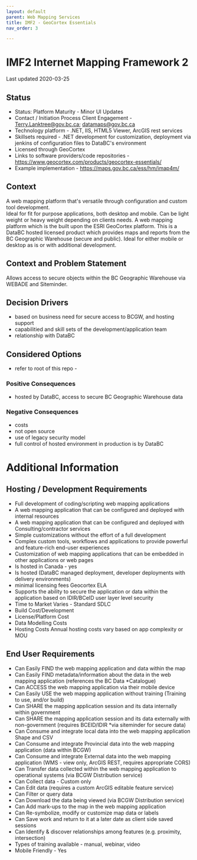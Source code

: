 ```yaml
---
layout: default
parent: Web Mapping Services
title: IMF2 - GeoCortex Essentials
nav_order: 3

---
```


# IMF2 Internet Mapping Framework 2

Last updated 2020-03-25

## Status

* Status: Platform Maturity - Minor UI Updates
* Contact / Initiation Process	Client Engagement - Terry.Lanktree@gov.bc.ca; datamaps@gov.bc.ca
* Technology platform - .NET, IIS, HTML5 Viewer, ArcGIS rest services
* Skillsets required - .NET development for customization, deployment via jenkins of configuration files to DataBC's environment
* Licensed through GeoCortex
* Links to software providers/code repositories - https://www.geocortex.com/products/geocortex-essentials/
* Example implementation - https://maps.gov.bc.ca/ess/hm/imap4m/

## Context

A web mapping platform that's versatile through configuration and custom tool development.  
Ideal for fit for purpose applications, both desktop and mobile.  Can be light weight or heavy weight depending on clients needs.
A web mapping platform which is the built upon the ESRI GeoCortex platform. 
This is a DataBC hosted licensed product which provides maps and reports from the BC Geographic Warehouse (secure and public). 
Ideal for either mobile or desktop as is or with additional development.  

## Context and Problem Statement

Allows access to secure objects within the BC Geographic Warehouse via WEBADE and Siteminder.

## Decision Drivers

* based on business need for secure access to BCGW, and hosting support
* capabilitied and skill sets of the development/application team
* relationship with DataBC

## Considered Options

* refer to root of this repo - 


### Positive Consequences 

* hosted by DataBC, access to secure BC Geographic Warehouse data


### Negative Consequences 

* costs
* not open source
* use of legacy security model
* full control of hosted environment in production is by DataBC


# Additional Information

## Hosting / Development Requirements
* Full development of coding/scripting web mapping applications 
* A web mapping application that can be configured and deployed with internal resources 
* A web mapping application that can be configured and deployed with Consulting/contractor services 
* Simple customizations without the effort of a full development 
* Complex custom tools, workflows and applications to provide powerful and feature-rich end-user experiences 
* Customization of web mapping applications that can be embedded in other applications or web pages 
* Is hosted in Canada	- yes
* Is hosted (DataBC managed deployment, developer deployments with delivery environments)	
* minimal licensing fees	Geocortex ELA
* Supports the ability to secure the application or data within the application based on IDIR/BCeID user layer level security	
* Time to Market	Varies - Standard SDLC
* Build Cost/Development	
* License/Platform Cost	
* Data Modelling Costs	
* Hosting Costs	Annual hosting costs vary based on app complexity or MOU

## End User Requirements	
* Can Easily FIND the web mapping application and data within the map	
* Can Easily FIND metadata/information about the data in the web mapping application (references the BC Data *Catalogue)
* Can ACCESS the web mapping application via their mobile device
* Can Easily USE the web mapping application without training (Training to use, and/or build)	
* Can SHARE the mapping application session and its data internally within government	
* Can SHARE the mapping application session and its data externally with non-government  (requires BCEID/IDIR *via siteminder for secure data)
* Can Consume and integrate local data into the web mapping application	Shape and CSV
* Can Consume and integrate Provincial data into the web mapping application	(data within BCGW)
* Can Consume and integrate External data into the web mapping application (WMS - view only, ArcGIS REST, requires appropriate CORS)
* Can Transfer data collected within the web mapping application to operational systems  (via BCGW Distribution service)
* Can Collect data - Custom only
* Can Edit data (requires a custom ArcGIS editable feature service)
* Can Filter or query data
* Can Download the data being viewed	(via BCGW Distribution service)
* Can Add mark-ups to the map in the web mapping application	
* Can Re-symbolize, modify or customize map data or labels	
* Can Save work and return to it at a later date as client side saved sessions
* Can Identify & discover relationships among features (e.g. proximity, intersection)	
* Types of training available	- manual, webinar, video
* Mobile Friendly	- Yes

